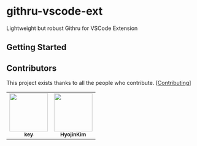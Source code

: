 # githru-vscode-ext

Lightweight but robust Githru for VSCode Extension

## Getting Started

## Contributors

This project exists thanks to all the people who contribute. [[Contributing](https://github.com/githru/githru-vscode-ext/blob/main/CONTRIBUTING.md)]

<!-- ALL-CONTRIBUTORS-LIST:START - Do not remove or modify this section -->
<!-- prettier-ignore-start -->
<!-- markdownlint-disable -->
<table>
  <tr>
    <td align="center"><a href="https://github.com/ansrlm"><img src="https://avatars.githubusercontent.com/u/28749913?v=4" width="100px;" alt=""/><br /><sub><b>key</b></sub></a></td>
    <td align="center"><a href="https://velog.io/@gwsyl22"><img src="https://avatars.githubusercontent.com/u/60775453?v=4" width="100px;" alt=""/><br /><sub><b>HyojinKim</b></sub></a></td>
  </tr>
</table>

<!-- markdownlint-restore -->
<!-- prettier-ignore-end -->

<!-- ALL-CONTRIBUTORS-LIST:END -->
